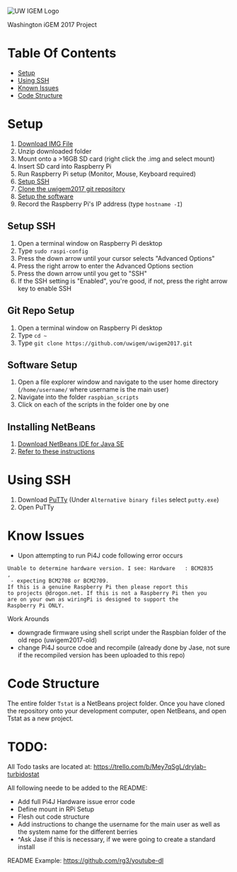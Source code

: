![UW IGEM Logo](https://andrewhu-uw.github.io/img/logo.png)

Washington iGEM 2017 Project

# Table Of Contents

 - [Setup](#setup)
 - [Using SSH](#UsingSSH)
 - [Known Issues](#KnownIssues)
 - [Code Structure](#CodeStructure)

# Setup
1. [Download IMG File](https://www.raspberrypi.org/downloads/raspbian/)
2. Unzip downloaded folder
3. Mount onto a >16GB SD card (right click the .img and select mount)
4. Insert SD card into Raspberry Pi
5. Run Raspberry Pi setup (Monitor, Mouse, Keyboard required)
6. [Setup SSH](##SetupSSH) 
7. [Clone the uwigem2017 git repository](##GitRepoSetup)
8. [Setup the software](#SoftwareSetup)
9. Record the Raspberry Pi's IP address (type `hostname -I`)

## Setup SSH

1. Open a terminal window on Raspberry Pi desktop
2. Type `sudo raspi-config`
3. Press the down arrow until your cursor selects "Advanced Options"
4. Press the right arrow to enter the Advanced Options section
5. Press the down arrow until you get to "SSH"
6. If the SSH setting is "Enabled", you're good, if not, press the right arrow key to enable SSH

## Git Repo Setup

1. Open a terminal window on Raspberry Pi desktop
2. Type `cd ~`
3. Type `git clone https://github.com/uwigem/uwigem2017.git`

## Software Setup

1. Open a file explorer window and navigate to the user home directory (`/home/username/` where username is the main user)
2. Navigate into the folder `raspbian_scripts`
3. Click on each of the scripts in the folder one by one

## Installing NetBeans

1. [Download NetBeans IDE for Java SE](https://netbeans.org/downloads/start.html?platform=linux&lang=en&option=javase)
2. [Refer to these instructions](https://netbeans.org/community/releases/36/install.html#unix)

# Using SSH

1. Download [PuTTy](www.putty.org "putty") (Under `Alternative binary files` select `putty.exe`)
2. Open PuTTy

# Know Issues
- Upon attempting to run Pi4J code following error occurs
~~~
Unable to determine hardware version. I see: Hardware   : BCM2835
,
 - expecting BCM2708 or BCM2709.
If this is a genuine Raspberry Pi then please report this 
to projects @drogon.net. If this is not a Raspberry Pi then you
are on your own as wiringPi is designed to support the 
Raspberry Pi ONLY.
~~~
Work Arounds
 - downgrade firmware using shell script under the Raspbian folder of the old repo (uwigem2017-old)
 - change Pi4J source cdoe and recompile (already done by Jase, not sure if the recompiled version has been uploaded to this repo)

# Code Structure

The entire folder `Tstat` is a NetBeans project folder. Once you have cloned the repository onto your development computer, open NetBeans, and open Tstat as a new project.

# TODO: 
All Todo tasks are located at: https://trello.com/b/Mey7qSgL/drylab-turbidostat

All following neede to be added to the README:
- Add full Pi4J Hardware issue error code
- Define mount in RPi Setup
- Flesh out code structure
- Add instructions to change the username for the main user as well as the system name for the different berries 
- ^Ask Jase if this is necessary, if we were going to create a standard install 

README Example: https://github.com/rg3/youtube-dl
